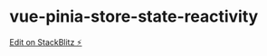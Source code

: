 # vue-pinia-store-state-reactivity

[Edit on StackBlitz ⚡️](https://stackblitz.com/edit/vue-pinia-store-state-reactivity)
